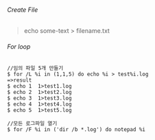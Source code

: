 ###### Create File
> echo some-text  > filename.txt

###### For loop
```
//임의 파일 5개 만들기
$ for /L %i in (1,1,5) do echo %i > test%i.log
=>result
$ echo 1  1>test1.log
$ echo 2  1>test2.log
$ echo 3  1>test3.log
$ echo 4  1>test4.log
$ echo 5  1>test5.log
```

```
//모든 로그파일 열기
$ for /F %i in ('dir /b *.log') do notepad %i
```
